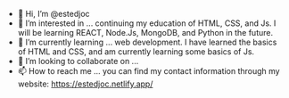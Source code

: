 - 👋 Hi, I’m @estedjoc
- 👀 I’m interested in ... continuing my education of HTML, CSS, and Js. I will be learning REACT, Node.Js, MongoDB, and Python in the future.
- 🌱 I’m currently learning ... web development. I have learned the basics of HTML and CSS, and am currently learning some basics of Js.
- 💞️ I’m looking to collaborate on ...
- 📫 How to reach me ... you can find my contact information through my website: https://estedjoc.netlify.app/
<!---
estedjoc/estedjoc is a ✨ special ✨ repository because its `README.md` (this file) appears on your GitHub profile.
You can click the Preview link to take a look at your changes.
--->
